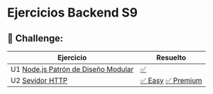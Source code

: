 # Ejercicios Backend S9

## 🚀 Challenge:

Ejercicio                |                Resuelto   | 
| -------------------------------------------------------------------------------------------------|---------------------------------------------------------------|
| U1 [Node.js Patrón de Diseño Modular](https://stackblitz.com/edit/1-1-node-mdulos-y-funciones-ejercicio-q3dd4m?file=readme.md)        | [✅](https://github.com/CarlosDiazGirol/node-os-resuelto)  |
| U2 [Sevidor HTTP](https://github.com/TheBridge-FullStackDeveloper/node-http.git)                 | [✅ Easy](https://github.com/CarlosDiazGirol/node-http-easy)    [✅ Premium](https://github.com/CarlosDiazGirol/node-http-resuelto)               |
